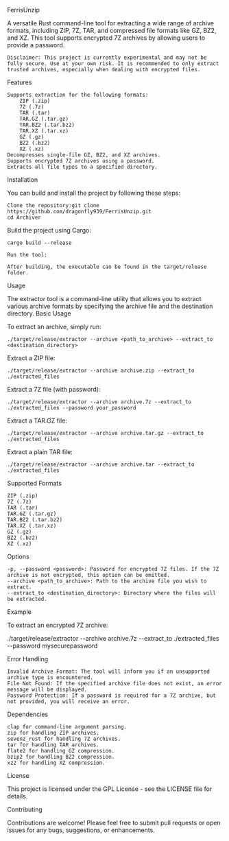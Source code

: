 FerrisUnzip 

A versatile Rust command-line tool for extracting a wide range of archive formats, including ZIP, 7Z, TAR, and compressed file formats like GZ, BZ2, and XZ. This tool supports encrypted 7Z archives by allowing users to provide a password.

    Disclaimer: This project is currently experimental and may not be fully secure. Use at your own risk. It is recommended to only extract trusted archives, especially when dealing with encrypted files.

Features

    Supports extraction for the following formats:
        ZIP (.zip)
        7Z (.7z)
        TAR (.tar)
        TAR.GZ (.tar.gz)
        TAR.BZ2 (.tar.bz2)
        TAR.XZ (.tar.xz)
        GZ (.gz)
        BZ2 (.bz2)
        XZ (.xz)
    Decompresses single-file GZ, BZ2, and XZ archives.
    Supports encrypted 7Z archives using a password.
    Extracts all file types to a specified directory.

Installation

You can build and install the project by following these steps:

    Clone the repository:git clone https://github.com/dragonfly939/FerrisUnzip.git
    cd Archiver



Build the project using Cargo:

    cargo build --release

    Run the tool:

    After building, the executable can be found in the target/release folder.

Usage

The extractor tool is a command-line utility that allows you to extract various archive formats by specifying the archive file and the destination directory.
Basic Usage

To extract an archive, simply run:

    ./target/release/extractor --archive <path_to_archive> --extract_to <destination_directory>

Extract a ZIP file:

    ./target/release/extractor --archive archive.zip --extract_to ./extracted_files

Extract a 7Z file (with password):

    ./target/release/extractor --archive archive.7z --extract_to ./extracted_files --password your_password

Extract a TAR.GZ file:

    ./target/release/extractor --archive archive.tar.gz --extract_to ./extracted_files

Extract a plain TAR file:

    ./target/release/extractor --archive archive.tar --extract_to ./extracted_files

Supported Formats

    ZIP (.zip)
    7Z (.7z)
    TAR (.tar)
    TAR.GZ (.tar.gz)
    TAR.BZ2 (.tar.bz2)
    TAR.XZ (.tar.xz)
    GZ (.gz)
    BZ2 (.bz2)
    XZ (.xz)

Options

    -p, --password <password>: Password for encrypted 7Z files. If the 7Z archive is not encrypted, this option can be omitted.
    --archive <path_to_archive>: Path to the archive file you wish to extract.
    --extract_to <destination_directory>: Directory where the files will be extracted.

Example

To extract an encrypted 7Z archive:

./target/release/extractor --archive archive.7z --extract_to ./extracted_files --password mysecurepassword

Error Handling

    Invalid Archive Format: The tool will inform you if an unsupported archive type is encountered.
    File Not Found: If the specified archive file does not exist, an error message will be displayed.
    Password Protection: If a password is required for a 7Z archive, but not provided, you will receive an error.

Dependencies

    clap for command-line argument parsing.
    zip for handling ZIP archives.
    sevenz_rust for handling 7Z archives.
    tar for handling TAR archives.
    flate2 for handling GZ compression.
    bzip2 for handling BZ2 compression.
    xz2 for handling XZ compression.

License

This project is licensed under the GPL License - see the LICENSE file for details.

Contributing

Contributions are welcome! Please feel free to submit pull requests or open issues for any bugs, suggestions, or enhancements.
